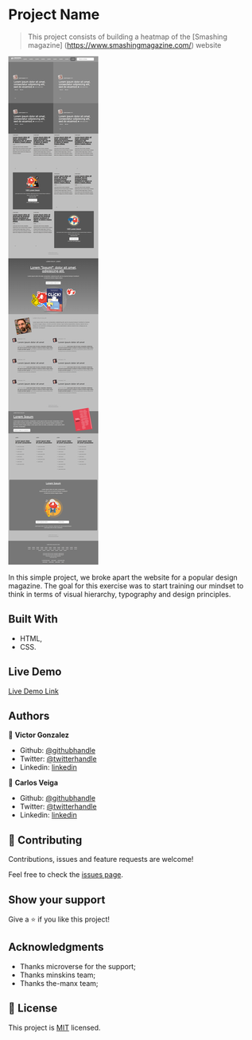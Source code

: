 # Project Name

> This project consists of building a heatmap of the [Smashing magazine] (https://www.smashingmagazine.com/) website

![screenshot](./app_screenshot.png)

In this simple project, we broke apart the website for a popular design magazine. The goal for this exercise was to start training our mindset to think in terms of visual hierarchy, typography and design principles.

## Built With

- HTML,
- CSS.

## Live Demo

[Live Demo Link](https://raw.githack.com/wrakc/smashing-magazine/feature/index.html)

## Authors

👤 **Victor Gonzalez**

- Github: [@githubhandle](https://github.com/shaqri)
- Twitter: [@twitterhandle](https://twitter.com/victorgonbu1 )
- Linkedin: [linkedin](https://www.linkedin.com/in/victor-manuel-gonzalez-buitrago-8704731a5/)

👤 **Carlos Veiga**

- Github: [@githubhandle](https://github.com/wrakc)
- Twitter: [@twitterhandle](https://twitter.com/carlosveig)
- Linkedin: [linkedin](https://linkedin.com/chveiga)

## 🤝 Contributing

Contributions, issues and feature requests are welcome!

Feel free to check the [issues page](issues/).

## Show your support

Give a ⭐️ if you like this project!

## Acknowledgments

- Thanks microverse for the support;
- Thanks minskins team;
- Thanks the-manx team;

## 📝 License

This project is [MIT](lic.url) licensed.
